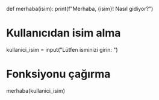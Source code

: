 def merhaba(isim):
    print(f"Merhaba, {isim}! Nasıl gidiyor?")

# Kullanıcıdan isim alma
kullanici_isim = input("Lütfen isminizi girin: ")

# Fonksiyonu çağırma
merhaba(kullanici_isim)
